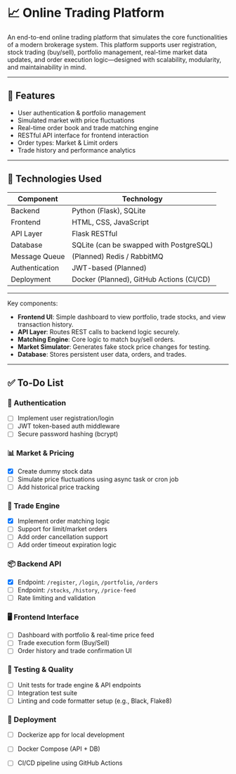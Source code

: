 # 📈 Online Trading Platform

An end-to-end online trading platform that simulates the core functionalities of a modern brokerage system. This platform supports user registration, stock trading (buy/sell), portfolio management, real-time market data updates, and order execution logic—designed with scalability, modularity, and maintainability in mind.

---

## 🚀 Features

- User authentication & portfolio management
- Simulated market with price fluctuations
- Real-time order book and trade matching engine
- RESTful API interface for frontend interaction
- Order types: Market & Limit orders
- Trade history and performance analytics

---

## 🧱 Technologies Used

| Component       | Technology                        |
|----------------|-----------------------------------|
| Backend         | Python (Flask), SQLite            |
| Frontend        | HTML, CSS, JavaScript             |
| API Layer       | Flask RESTful                     |
| Database        | SQLite (can be swapped with PostgreSQL) |
| Message Queue   | (Planned) Redis / RabbitMQ        |
| Authentication  | JWT-based (Planned)               |
| Deployment      | Docker (Planned), GitHub Actions (CI/CD) |

---


Key components:

- **Frontend UI**: Simple dashboard to view portfolio, trade stocks, and view transaction history.
- **API Layer**: Routes REST calls to backend logic securely.
- **Matching Engine**: Core logic to match buy/sell orders.
- **Market Simulator**: Generates fake stock price changes for testing.
- **Database**: Stores persistent user data, orders, and trades.


---

## ✅ To-Do List

### 🔐 Authentication
- [ ] Implement user registration/login
- [ ] JWT token-based auth middleware
- [ ] Secure password hashing (bcrypt)

### 📊 Market & Pricing
- [x] Create dummy stock data
- [ ] Simulate price fluctuations using async task or cron job
- [ ] Add historical price tracking

### 🧮 Trade Engine
- [x] Implement order matching logic
- [ ] Support for limit/market orders
- [ ] Add order cancellation support
- [ ] Add order timeout expiration logic

### 📦 Backend API
- [x] Endpoint: `/register`, `/login`, `/portfolio`, `/orders`
- [ ] Endpoint: `/stocks`, `/history`, `/price-feed`
- [ ] Rate limiting and validation

### 🖥️ Frontend Interface
- [ ] Dashboard with portfolio & real-time price feed
- [ ] Trade execution form (Buy/Sell)
- [ ] Order history and trade confirmation UI

### 🧪 Testing & Quality
- [ ] Unit tests for trade engine & API endpoints
- [ ] Integration test suite
- [ ] Linting and code formatter setup (e.g., Black, Flake8)

### 🐳 Deployment
- [ ] Dockerize app for local development
- [ ] Docker Compose (API + DB)
- [ ] CI/CD pipeline using GitHub Actions


